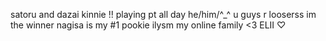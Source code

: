 satoru and dazai kinnie !!
playing pt all day
he/him/^_^
u guys r looserss im the winner
nagisa is my #1 pookie ilysm
my online family <3
ELII ♡
